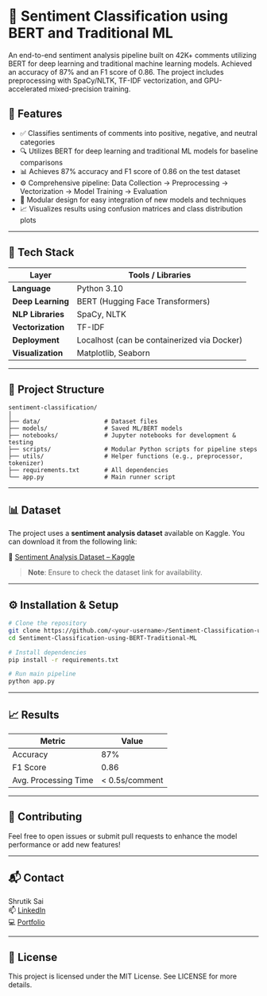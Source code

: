 # 🧾 Sentiment Classification using BERT and Traditional ML

An end-to-end sentiment analysis pipeline built on 42K+ comments utilizing BERT for deep learning and traditional machine learning models. Achieved an accuracy of 87% and an F1 score of 0.86. The project includes preprocessing with SpaCy/NLTK, TF-IDF vectorization, and GPU-accelerated mixed-precision training.

## 📌 Features

- ✅ Classifies sentiments of comments into positive, negative, and neutral categories  
- 🔍 Utilizes BERT for deep learning and traditional ML models for baseline comparisons  
- 📊 Achieves 87% accuracy and F1 score of 0.86 on the test dataset  
- ⚙️ Comprehensive pipeline: Data Collection → Preprocessing → Vectorization → Model Training → Evaluation  
- 🧩 Modular design for easy integration of new models and techniques  
- 📈 Visualizes results using confusion matrices and class distribution plots  

---

## 🚀 Tech Stack

| Layer              | Tools / Libraries                          |
|--------------------|---------------------------------------------|
| **Language**       | Python 3.10                                 |
| **Deep Learning**  | BERT (Hugging Face Transformers)            |
| **NLP Libraries**  | SpaCy, NLTK                                 |
| **Vectorization**  | TF-IDF                                      |
| **Deployment**     | Localhost (can be containerized via Docker) |
| **Visualization**  | Matplotlib, Seaborn                         |

---

## 📂 Project Structure

```
sentiment-classification/
│
├── data/                  # Dataset files
├── models/                # Saved ML/BERT models
├── notebooks/             # Jupyter notebooks for development & testing
├── scripts/               # Modular Python scripts for pipeline steps
├── utils/                 # Helper functions (e.g., preprocessor, tokenizer)
├── requirements.txt       # All dependencies
└── app.py                 # Main runner script
```

---

## 📊 Dataset

The project uses a **sentiment analysis dataset** available on Kaggle. You can download it from the following link:

🔗 [Sentiment Analysis Dataset – Kaggle](https://www.kaggle.com/datasets/abdelmalekeladjelet/sentiment-analysis-dataset)

> **Note**: Ensure to check the dataset link for availability.

---

## ⚙️ Installation & Setup

```bash
# Clone the repository
git clone https://github.com/<your-username>/Sentiment-Classification-using-BERT-Traditional-ML.git
cd Sentiment-Classification-using-BERT-Traditional-ML

# Install dependencies
pip install -r requirements.txt

# Run main pipeline
python app.py
```

---

## 📈 Results

| Metric                  | Value     |
|-------------------------|-----------|
| Accuracy                | 87%       |
| F1 Score                | 0.86      |
| Avg. Processing Time    | < 0.5s/comment |

---

## 🤝 Contributing

Feel free to open issues or submit pull requests to enhance the model performance or add new features!

---

## 📬 Contact

Shrutik Sai  
📫 [LinkedIn](https://www.linkedin.com/in/shrutik-sai)  
💻 [Portfolio](https://your-portfolio-link.com)  

---

## 📄 License

This project is licensed under the MIT License. See LICENSE for more details.

